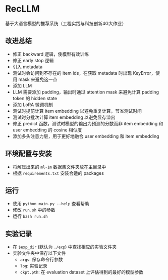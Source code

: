 # RecLLM
基于大语言模型的推荐系统（工程实践与科技创新4G大作业）

## 改进总结
- 修正 backward 逻辑，使模型有效训练
- 修正 early stop 逻辑
- 引入 metadata
- 测试时会访问到不存在的 item ids，在获取 metadata 时出现 KeyError，使用 mask 来避免这一点
- 添加 LLM
- LLM 需要添加 padding，输出时通过 attention mask 来避免计算 padding token 的 hidden state
- 添加 LoRA 微调机制
- 测试时提前计算 item embedding 以避免重复计算，节省测试时间
- 测试时分批次计算 item embedding 以避免显存溢出
- 修正 predict 函数，测试时模型的输出为预测的分数而非 item embedding 和 user embedding 的 cosine 相似度
- 添加多头注意力层，用于更好地融合 user embedding 和 item embedding

## 环境配置与安装
- 将解压出来的 `ml-1m` 数据集文件夹放在主目录中
- 根据 `requirements.txt` 安装合适的 packages

## 运行
- 使用 `python main.py --help` 查看帮助
- 修改 `run.sh` 中的参数
- 运行 `bash run.sh`

## 实验记录
- 在 `$exp_dir` (默认为 `./exp`) 中查找相应的实验文件夹
- 实验文件夹中保存以下文件
  - `args`: 保存命令行参数
  - `log`: 实验记录
  - `ckpt.pth`: 在 evaluation dataset 上评估得到的最好的模型参数